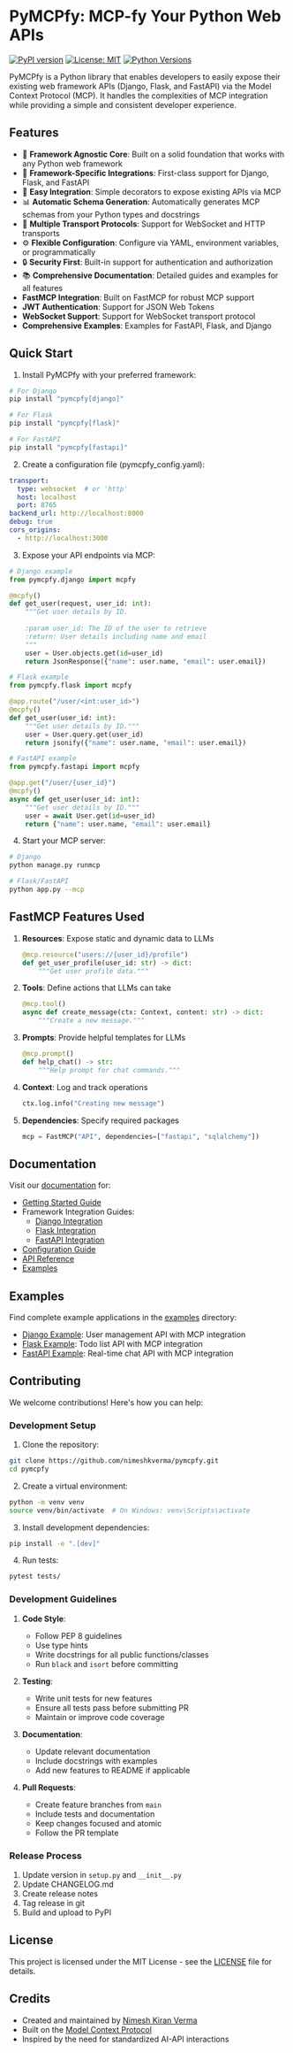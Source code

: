 # PyMCPfy: MCP-fy Your Python Web APIs

[![PyPI version](https://badge.fury.io/py/pymcpfy.svg)](https://badge.fury.io/py/pymcpfy)
[![License: MIT](https://img.shields.io/badge/License-MIT-yellow.svg)](https://opensource.org/licenses/MIT)
[![Python Versions](https://img.shields.io/pypi/pyversions/pymcpfy.svg)](https://pypi.org/project/pymcpfy/)

PyMCPfy is a Python library that enables developers to easily expose their existing web framework APIs (Django, Flask, and FastAPI) via the Model Context Protocol (MCP). It handles the complexities of MCP integration while providing a simple and consistent developer experience.

## Features

- 🔌 **Framework Agnostic Core**: Built on a solid foundation that works with any Python web framework
- 🎯 **Framework-Specific Integrations**: First-class support for Django, Flask, and FastAPI
- 🚀 **Easy Integration**: Simple decorators to expose existing APIs via MCP
- 📊 **Automatic Schema Generation**: Automatically generates MCP schemas from your Python types and docstrings
- 🔄 **Multiple Transport Protocols**: Support for WebSocket and HTTP transports
- ⚙️ **Flexible Configuration**: Configure via YAML, environment variables, or programmatically
- 🔒 **Security First**: Built-in support for authentication and authorization
- 📚 **Comprehensive Documentation**: Detailed guides and examples for all features
- **FastMCP Integration**: Built on FastMCP for robust MCP support
- **JWT Authentication**: Support for JSON Web Tokens
- **WebSocket Support**: Support for WebSocket transport protocol
- **Comprehensive Examples**: Examples for FastAPI, Flask, and Django

## Quick Start

1. Install PyMCPfy with your preferred framework:

```bash
# For Django
pip install "pymcpfy[django]"

# For Flask
pip install "pymcpfy[flask]"

# For FastAPI
pip install "pymcpfy[fastapi]"
```

2. Create a configuration file (pymcpfy_config.yaml):

```yaml
transport:
  type: websocket  # or 'http'
  host: localhost
  port: 8765
backend_url: http://localhost:8000
debug: true
cors_origins:
  - http://localhost:3000
```

3. Expose your API endpoints via MCP:

```python
# Django example
from pymcpfy.django import mcpfy

@mcpfy()
def get_user(request, user_id: int):
    """Get user details by ID.
    
    :param user_id: The ID of the user to retrieve
    :return: User details including name and email
    """
    user = User.objects.get(id=user_id)
    return JsonResponse({"name": user.name, "email": user.email})

# Flask example
from pymcpfy.flask import mcpfy

@app.route("/user/<int:user_id>")
@mcpfy()
def get_user(user_id: int):
    """Get user details by ID."""
    user = User.query.get(user_id)
    return jsonify({"name": user.name, "email": user.email})

# FastAPI example
from pymcpfy.fastapi import mcpfy

@app.get("/user/{user_id}")
@mcpfy()
async def get_user(user_id: int):
    """Get user details by ID."""
    user = await User.get(id=user_id)
    return {"name": user.name, "email": user.email}
```

4. Start your MCP server:

```bash
# Django
python manage.py runmcp

# Flask/FastAPI
python app.py --mcp
```

## FastMCP Features Used

1. **Resources**: Expose static and dynamic data to LLMs
   ```python
   @mcp.resource("users://{user_id}/profile")
   def get_user_profile(user_id: str) -> dict:
       """Get user profile data."""
   ```

2. **Tools**: Define actions that LLMs can take
   ```python
   @mcp.tool()
   async def create_message(ctx: Context, content: str) -> dict:
       """Create a new message."""
   ```

3. **Prompts**: Provide helpful templates for LLMs
   ```python
   @mcp.prompt()
   def help_chat() -> str:
       """Help prompt for chat commands."""
   ```

4. **Context**: Log and track operations
   ```python
   ctx.log.info("Creating new message")
   ```

5. **Dependencies**: Specify required packages
   ```python
   mcp = FastMCP("API", dependencies=["fastapi", "sqlalchemy"])
   ```

## Documentation

Visit our [documentation](docs/index.md) for:

- [Getting Started Guide](docs/getting_started.md)
- Framework Integration Guides:
  - [Django Integration](docs/django_integration.md)
  - [Flask Integration](docs/flask_integration.md)
  - [FastAPI Integration](docs/fastapi_integration.md)
- [Configuration Guide](docs/configuration.md)
- [API Reference](docs/api_reference.md)
- [Examples](examples/)

## Examples

Find complete example applications in the [examples](examples/) directory:

- [Django Example](examples/django_example/): User management API with MCP integration
- [Flask Example](examples/flask_example/): Todo list API with MCP integration
- [FastAPI Example](examples/fastapi_example/): Real-time chat API with MCP integration

## Contributing

We welcome contributions! Here's how you can help:

### Development Setup

1. Clone the repository:
```bash
git clone https://github.com/nimeshkverma/pymcpfy.git
cd pymcpfy
```

2. Create a virtual environment:
```bash
python -m venv venv
source venv/bin/activate  # On Windows: venv\Scripts\activate
```

3. Install development dependencies:
```bash
pip install -e ".[dev]"
```

4. Run tests:
```bash
pytest tests/
```

### Development Guidelines

1. **Code Style**:
   - Follow PEP 8 guidelines
   - Use type hints
   - Write docstrings for all public functions/classes
   - Run `black` and `isort` before committing

2. **Testing**:
   - Write unit tests for new features
   - Ensure all tests pass before submitting PR
   - Maintain or improve code coverage

3. **Documentation**:
   - Update relevant documentation
   - Include docstrings with examples
   - Add new features to README if applicable

4. **Pull Requests**:
   - Create feature branches from `main`
   - Include tests and documentation
   - Keep changes focused and atomic
   - Follow the PR template

### Release Process

1. Update version in `setup.py` and `__init__.py`
2. Update CHANGELOG.md
3. Create release notes
4. Tag release in git
5. Build and upload to PyPI

## License

This project is licensed under the MIT License - see the [LICENSE](LICENSE) file for details.

## Credits

- Created and maintained by [Nimesh Kiran Verma](https://github.com/nimeshkverma)
- Built on the [Model Context Protocol](https://modelcontextprotocol.io)
- Inspired by the need for standardized AI-API interactions
